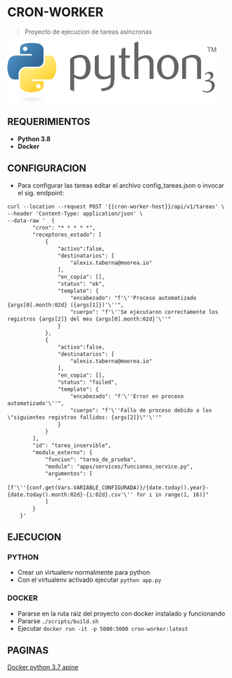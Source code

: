 # CRON-WORKER

> Proyecto de ejecucion de tareas asincronas


![alt text](img/python.png)

## REQUERIMIENTOS

* **Python 3.8**
* **Docker**

## CONFIGURACION
* Para configurar las tareas editar el archivo config_tareas.json o invocar el sig. endpoint:

```
curl --location --request POST '{{cron-worker-host}}/api/v1/tareas' \
--header 'Content-Type: application/json' \
--data-raw '  {
        "cron": "* * * * *",
        "receptores_estado": [
            {
                "activo":false,
                "destinatarios": [
                    "alexis.taberna@moorea.io"
                ],
                "en_copia": [],
                "status": "ok",
                "template": {
                    "encabezado": "f'\''Proceso automatizado {args[0].month:02d} ({args[1]})'\''",
                    "cuerpo": "f'\''Se ejecutaron correctamente los registros {args[2]} del mes {args[0].month:02d}'\''"
                }
            },
            {
                "activo":false,
                "destinatarios": [
                    "alexis.taberna@moorea.io"
                ],
                "en_copia": [],
                "status": "failed",
                "template": {
                    "encabezado": "f'\''Error en proceso automatizado'\''",
                    "cuerpo": "f'\''Fallo de proceso debido a los \"siguientes registros fallidos: {args[2]}\"'\''"
                }
            }
        ],
        "id": "tarea_inservible",
        "modulo_externo": {
            "funcion": "tarea_de_prueba",
            "modulo": "apps/services/funciones_service.py",
            "argumentos": [
                "[f'\''{conf.get(Vars.VARIABLE_CONFIGURADA)}/{date.today().year}-{date.today().month:02d}-{i:02d}.csv'\'' for i in range(1, 16)]"
            ]
        }
    }'
```

## EJECUCION

### PYTHON

* Crear un virtualenv normalmente para python
* Con el virtualenv activado ejecutar `python app.py`

### DOCKER

* Pararse en la ruta raiz del proyecto con docker instalado y funcionando
* Pararse `./scripts/build.sh`
* Ejecutar `docker run -it -p 5000:5000 cron-worker:latest`

## PAGINAS

[Docker python 3.7 apine](https://hub.docker.com/_/python)
